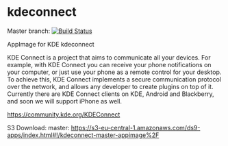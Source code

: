 # kdeconnect
Master branch:
[![Build Status](http://aci.pangea.pub/job/kdeconnect-master-appimage/badge/icon)](http://aci.pangea.pub/job/kdeconnect-master-appimage/)

AppImage for KDE kdeconnect

KDE Connect is a project that aims to communicate all your devices. For example, with KDE Connect you can receive your phone notifications on your computer, or just use your phone as a remote control for your desktop. To achieve this, KDE Connect implements a secure communication protocol over the network, and allows any developer to create plugins on top of it. Currently there are KDE Connect clients on KDE, Android and Blackberry, and soon we will support iPhone as well. 

https://community.kde.org/KDEConnect

S3 Download:
master:
https://s3-eu-central-1.amazonaws.com/ds9-apps/index.html#!/kdeconnect-master-appimage%2F
